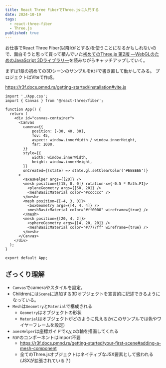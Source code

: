 ```yaml
---
title: React Three FiberでThree.jsに入門する
date: 2024-10-19
tags:
  - react-three-fiber
  - Three.js
published: true
---
```

お仕事でReact Three Fiber(以降`R3F`とする)を使うことになるかもしれないので、面白そうと思って買って積んでいた[初めてのThree.js 第2版 ―WebGLのためのJavaScript 3Dライブラリ―](https://www.oreilly.co.jp/books/9784873117706/ "初めてのThree.js")を読みながらキャッチアップしていく。

まずは1章の初めての3Dシーンのサンプルを`R3F`で書き直して動かしてみる。
プロジェクトはViteで作成。

https://r3f.docs.pmnd.rs/getting-started/installation#vite.js

```ts:App.tsx
import './App.css';
import { Canvas } from '@react-three/fiber';

function App() {
  return (
    <div id="canvas-container">
      <Canvas
        camera={{
            position: [-30, 40, 30],
            fov: 45,
            aspect: window.innerWidth / window.innerHeight,
            far: 1000,
        }}
        style={{
            width: window.innerWidth,
            height: window.innerHeight,
        }}
        onCreated={(state) => state.gl.setClearColor('#EEEEEE')}
      >
        <axesHelper args={[20]} />
        <mesh position={[15, 0, 0]} rotation-x={-0.5 * Math.PI}>
          <planeGeometry args={[60, 20]} />
          <meshBasicMaterial color="#cccccc" />
        </mesh>
        <mesh position={[-4, 3, 0]}>
          <boxGeometry args={[4, 4, 4]} />
          <meshBasicMaterial color="#ff0000" wireframe={true} />
        </mesh>
        <mesh position={[20, 4, 2]}>
          <sphereGeometry args={[4, 20, 20]} />
          <meshBasicMaterial color="#7777ff" wireframe={true} />
        </mesh>
      </Canvas>
    </div>
  );
}

export default App;
```

## ざっくり理解

- `Canvas`でcameraやスタイルを設定。
- Childrenには`Scene`に追加する3Dオブジェクトを宣言的に記述できるようになっている。
- `Mesh`は`Geometry`と`Material`で構成される
  - `Geometry`はオブジェクトの形状
  - `Material`はオブジェクトがどのように見えるか(このサンプルでは色やワイヤーフレームを設定)
- `axesHelper`は座標ガイドでx,y,zの軸を描画してくれる
- `R3F`のコンポーネントはimport不要
  - https://r3f.docs.pmnd.rs/getting-started/your-first-scene#adding-a-mesh-component
  - 全てのThree.jsオブジェクトはネイティブなJSX要素として扱われる(JSXが拡張されている？)